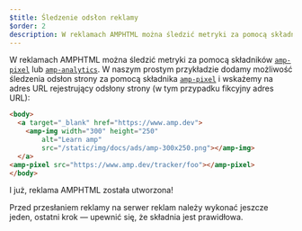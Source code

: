 ```yaml
---
$title: Śledzenie odsłon reklamy
$order: 2
description: W reklamach AMPHTML można śledzić metryki za pomocą składników amp-pixel lub amp-analytics. W naszym prostym przykładzie dodamy możliwość śledzenia odsłon stron...
---
```


W reklamach AMPHTML można śledzić metryki za pomocą składników [`amp-pixel`](../../../../documentation/components/reference/amp-pixel.md) lub [`amp-analytics`](../../../../documentation/components/reference/amp-analytics.md). W naszym prostym przykładzie dodamy możliwość śledzenia odsłon strony za pomocą składnika [`amp-pixel`](../../../../documentation/components/reference/amp-pixel.md) i wskażemy na adres URL rejestrujący odsłony strony (w tym przypadku fikcyjny adres URL):

```html
<body>
  <a target="_blank" href="https://www.amp.dev">
    <amp-img width="300" height="250"
        alt="Learn amp"
        src="/static/img/docs/ads/amp-300x250.png"></amp-img>
  </a>
<amp-pixel src="https://www.amp.dev/tracker/foo"></amp-pixel>
</body>
```

I już, reklama AMPHTML została utworzona!

Przed przesłaniem reklamy na serwer reklam należy wykonać jeszcze jeden, ostatni krok — upewnić się, że składnia jest prawidłowa.
